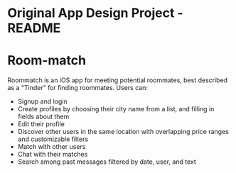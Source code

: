 Original App Design Project - README
===

# Room-match

Roommatch is an iOS app for meeting potential roommates, best described as a "Tinder" for finding roommates. Users can:
- Signup and login
- Create profiles by choosing their city name from a list, and filling in fields about them
- Edit their profile 
- Discover other users in the same location with overlapping price ranges and customizable filters
- Match with other users
- Chat with their matches
- Search among past messages filtered by date, user, and text

